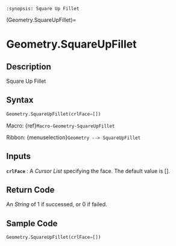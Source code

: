 ```{module} Geometry.SquareUpFillet()
:synopsis: Square Up Fillet
```

(Geometry.SquareUpFillet)=

# Geometry.SquareUpFillet

## Description

Square Up Fillet

## Syntax

```python
Geometry.SquareUpFillet(crlFace=[])
```

Macro: {ref}`Macro-Geometry-SquareUpFillet`

Ribbon: {menuselection}`Geometry --> SquareUpFillet`

## Inputs

**`crlFace`**
: A _Cursor List_ specifying the face. The default value is [].

## Return Code

An _String_ of 1 if successed, or 0 if failed.

## Sample Code

```python
Geometry.SquareUpFillet(crlFace=[])
```
